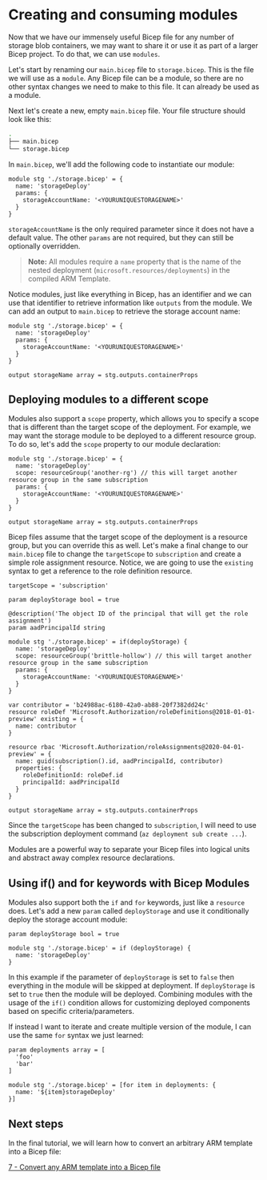 # Creating and consuming modules

Now that we have our immensely useful Bicep file for any number of storage blob containers, we may want to share it or use it as part of a larger Bicep project. To do that, we can use `modules`.

Let's start by renaming our `main.bicep` file to `storage.bicep`. This is the file we will use as a `module`. Any Bicep file can be a module, so there are no other syntax changes we need to make to this file. It can already be used as a module.

Next let's create a new, empty `main.bicep` file. Your file structure should look like this:

```bash
.
├── main.bicep
└── storage.bicep
```

In `main.bicep`, we'll add the following code to instantiate our module:

```bicep
module stg './storage.bicep' = {
  name: 'storageDeploy'
  params: {
    storageAccountName: '<YOURUNIQUESTORAGENAME>'
  }
}
```

`storageAccountName` is the only required parameter since it does not have a default value. The other `params` are not required, but they can still be optionally overridden. 

>**Note:** All modules require a `name` property that is the name of the nested deployment (`microsoft.resources/deployments`) in the compiled ARM Template.

Notice modules, just like everything in Bicep, has an identifier and we can use that identifier to retrieve information like `outputs` from the module. We can add an output to `main.bicep` to retrieve the storage account name:

```bicep
module stg './storage.bicep' = {
  name: 'storageDeploy'
  params: {
    storageAccountName: '<YOURUNIQUESTORAGENAME>'
  }
}

output storageName array = stg.outputs.containerProps
```

## Deploying modules to a different scope

Modules also support a `scope` property, which allows you to specify a scope that is different than the target scope of the deployment. For example, we may want the storage module to be deployed to a different resource group. To do so, let's add the `scope` property to our module declaration:

```bicep
module stg './storage.bicep' = {
  name: 'storageDeploy'
  scope: resourceGroup('another-rg') // this will target another resource group in the same subscription
  params: {
    storageAccountName: '<YOURUNIQUESTORAGENAME>'
  }
}

output storageName array = stg.outputs.containerProps
```

Bicep files assume that the target scope of the deployment is a resource group, but you can override this as well. Let's make a final change to our `main.bicep` file to change the `targetScope` to `subscription` and create a simple role assignment resource. Notice, we are going to use the `existing` syntax to get a reference to the role definition resource.

```bicep
targetScope = 'subscription'

param deployStorage bool = true

@description('The object ID of the principal that will get the role assignment')
param aadPrincipalId string

module stg './storage.bicep' = if(deployStorage) {
  name: 'storageDeploy'
  scope: resourceGroup('brittle-hollow') // this will target another resource group in the same subscription
  params: {
    storageAccountName: '<YOURUNIQUESTORAGENAME>'
  }
}

var contributor = 'b24988ac-6180-42a0-ab88-20f7382dd24c'
resource roleDef 'Microsoft.Authorization/roleDefinitions@2018-01-01-preview' existing = {
  name: contributor
}

resource rbac 'Microsoft.Authorization/roleAssignments@2020-04-01-preview' = {
  name: guid(subscription().id, aadPrincipalId, contributor)
  properties: {
    roleDefinitionId: roleDef.id
    principalId: aadPrincipalId
  }
}

output storageName array = stg.outputs.containerProps
```

Since the `targetScope` has been changed to `subscription`, I will need to use the subscription deployment command (`az deployment sub create ...`).

Modules are a powerful way to separate your Bicep files into logical units and abstract away complex resource declarations.

## Using if() and for keywords with Bicep Modules

Modules also support both the `if` and `for` keywords, just like a `resource` does. Let's add a new `param` called `deployStorage` and use it conditionally deploy the storage account module:

```bicep
param deployStorage bool = true

module stg './storage.bicep' = if (deployStorage) {
  name: 'storageDeploy'
}
```

In this example if the parameter of `deployStorage` is set to `false` then everything in the module will be skipped at deployment. If `deployStorage` is set to `true` then the module will be deployed. Combining modules with the usage of the `if()` condition allows for customizing deployed components based on specific criteria/parameters.

If instead I want to iterate and create multiple version of the module, I can use the same `for` syntax we just learned:

```bicep
param deployments array = [
  'foo'
  'bar'
]

module stg './storage.bicep' = [for item in deployments: {
  name: '${item}storageDeploy'
}]
```

## Next steps

In the final tutorial, we will learn how to convert an arbitrary ARM template into a Bicep file:

[7 - Convert any ARM template into a Bicep file](./07-convert-arm-template.md)
